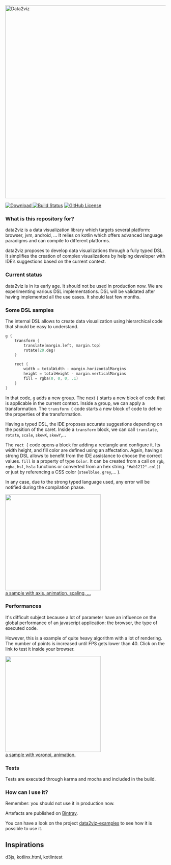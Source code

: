 <img src="http://data2viz.io/images/identity/d2v-logo-no-gradient-lg-no-marge@2.png" alt="Data2viz" width="604" style="max-width:100%;">


[![Download](https://api.bintray.com/packages/data2viz/data2viz/data2viz/images/download.svg) ](https://bintray.com/data2viz/data2viz/data2viz/_latestVersion)
[![Build Status](https://travis-ci.org/data2viz/data2viz.svg?branch=master)](https://travis-ci.org/data2viz/data2viz)
[![GitHub License](https://img.shields.io/badge/license-Apache%20License%202.0-blue.svg?style=flat)](http://www.apache.org/licenses/LICENSE-2.0) 
### What is this repository for? ###

data2viz is a data visualization library which targets several platform: browser, jvm, android, ... It relies on
kotlin which offers advanced language paradigms and can compile to different platforms.

data2viz proposes to develop data visualizations through a fully typed DSL. It simplifies the creation of complex
 visualizations by helping developer with IDE’s suggestions based on the current context.

### Current status

data2viz is in its early age. It should not be used in production now. We are experimenting various DSL
 implementations. DSL will be validated after having implemented all the use cases. It should last few months.


### Some DSL samples
The internal DSL allows to create data visualization using hierarchical
code that should be easy to understand.

```kotlin
g {
    transform {
        translate(margin.left, margin.top)
        rotate(20.deg)
    }

    rect {
        width = totalWidth - margin.horizontalMargins
        height = totalHeight - margin.verticalMargins
        fill = rgba(0, 0, 0, .1)
    }
}
```

In that code, `g` adds a new group. The next `{` starts a new block of code that is
applicable in the current context. Inside a group, we can apply a transformation. The
`transform {` code starts a new block of code to define the properties of the transformation.

Having a typed DSL, the IDE proposes accurate suggestions depending on the position of
  the caret. Inside a `transform` block, we can call `translate`, `rotate`, `scale`,
  `skewX`, `skewY`,...

The `rect {` code opens a block for adding a rectangle and configure it. Its width
height, and fill color are defined using an affectation. Again, having a strong DSL
allows to benefit from the IDE assistance to choose the correct values. `fill` is a
property of type `Color`. It can be created from a call on `rgb`, `rgba`, `hsl`, `hsla` functions
 or converted from an hex string. `"#ab1212".col()` or just by referencing a CSS color
 (`steelblue`, `grey`,... ).

In any case, due to the strong typed language used, any error will be notified during the
compilation phase.

<a href="http://data2viz.io/examples/chart/index.html">
 <img src="http://data2viz.io/img/chart.png" width="300">
 <br>a sample with axis, animation, scaling, ...
</a>


### Performances

It's difficult subject because a lot of parameter have an influence on the global 
performance of an javascript application: the browser, the type of executed code.

However, this is a example of quite heavy algorithm with a lot of rendering. The
number of points is increased until FPS gets lower than 40. Click on the link to 
test it inside your browser.

<a href="http://data2viz.io/examples/voronoisphere/index.html">
 <img src="http://data2viz.io/img/voronoisphere.png" width="300">
 <br>a sample with voronoi, animation.
</a>

### Tests
Tests are executed through karma and mocha and included in the build.

### How can I use it?

Remember: you should not use it in production now.

Artefacts are published on [Bintray](https://bintray.com/data2viz/data2viz/data2viz).

You can have a look on the project [data2viz-examples](https://github.com/data2viz/data2viz-examples) to
see how it is possible to use it.

## Inspirations
d3js, kotlinx.html, kotlintest
